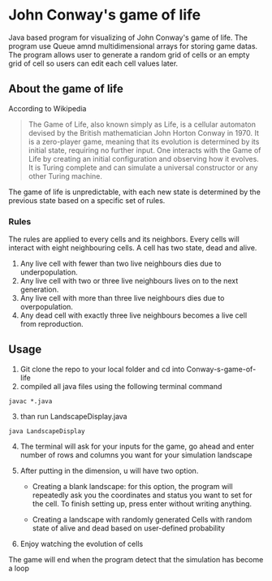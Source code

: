 # John Conway's game of life
Java based program for visualizing of John Conway's game of life. The program use Queue amnd multidimensional arrays for storing game datas. The program allows user to generate a random grid of cells or an empty grid of cell so users can edit each cell values later.

## About the game of life
According to Wikipedia
> The Game of Life, also known simply as Life, is a cellular automaton devised by the British mathematician John Horton Conway in 1970. It is a zero-player game, meaning that its evolution is determined by its initial state, requiring no further input. One interacts with the Game of Life by creating an initial configuration and observing how it evolves. It is Turing complete and can simulate a universal constructor or any other Turing machine.

The game of life is unpredictable, with each new state is determined by the previous state based on a specific set of rules.

### Rules
The rules are applied to every cells and its neighbors. Every cells will interact with eight neighbouring cells. A cell has two state, dead and alive.
1. Any live cell with fewer than two live neighbours dies due to underpopulation.
2. Any live cell with two or three live neighbours lives on to the next generation.
3. Any live cell with more than three live neighbours dies due to overpopulation.
4. Any dead cell with exactly three live neighbours becomes a live cell from reproduction.

## Usage
1. Git clone the repo to your local folder and cd into Conway-s-game-of-life
2. compiled all java files using the following terminal command
```
javac *.java
```
3. than run LandscapeDisplay.java
```
java LandscapeDisplay
```
4. The terminal will ask for your inputs for the game, go ahead and enter number of rows and columns you want for your simulation landscape
5. After putting in the dimension, u will have two option. 
    - Creating a blank landscape: for this option, the program will repeatedly ask you the coordinates and status you want to set for the cell. To finish setting up, press enter without writing anything.

    - Creating a landscape with randomly generated Cells with random state of alive and dead based on user-defined probability

6. Enjoy watching the evolution of cells

The game will end when the program detect that the simulation has become a loop


